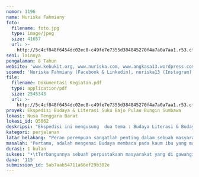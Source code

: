 ```yaml
---
nomor: 1196
nama: Nuriska Fahmiany
foto:
  filename: foto.jpg
  type: image/jpeg
  size: 41657
  url: >-
    http://5c4cf848f6454dc02ec8-c49fe7e7355d384845270f4a7a0a7aa1.r53.cf2.rackcdn.com/af5a3dec-b722-4066-8fe6-37a739eba236/foto.jpg
seni: lainnya
pengalaman: 8 Tahun
website: 'www.kebukit.org, www.nuriska.com, www.angkasa13.wordpress.com'
sosmed: 'Nuriska Fahmiany (Facebook & Linkedin), nuriska13 (Instagram)'
file:
  filename: Dokumentasi Kegiatan.pdf
  type: application/pdf
  size: 2545343
  url: >-
    http://5c4cf848f6454dc02ec8-c49fe7e7355d384845270f4a7a0a7aa1.r53.cf2.rackcdn.com/6e687783-ebf8-42f3-a8cf-758d09e32212/Dokumentasi%20Kegiatan.pdf
proyek: Ekspedisi Budaya & Literasi Suku Bajo Pulau Bungin Sumbawa
lokasi: Nusa Tenggara Barat
lokasi_id: Q5062
deskripsi: "Ekspedisi ini mengusung  dua tema : Budaya Literasi & Budaya Perempuan Di Pulau Bungin NTB\r\nPertama, memberikan akses dan fasilitias buku bacaan berkualitas kepada masyarakat di Pulau Bungin Sumbawa NTB, kemudian memberikan penyuluhan mengenai pentingnya budaya membaca untuk masa depan, terutama kepada para Ibu di Pulau Bungin Sumbawa NTB\r\n\r\nKedua, menggali budaya, adat istiadat, nilai, keyakinan yang diterapkan di komunitas masyarakat Pulau Bungin, terutama bagaimana peran seorang perempuan dalam kesukuan Bajo di Pulau Bungin,  yang dikenal sebagai suku yang mempunyai ketangguhan dan kemampuan berlayar dan mengarungi lautan dan samudra.\r\n"
kategori: perjalanan
latar_belakang: "Peran perempuan sangatlah penting dalam sebuah masyarakat, komunitas, bahkan dalam sebuah peradaban sebuah Bangsa. Dikaitkan dengan budaya membaca, seorang ibu atau seorang perempuan di sebuah komunitas masyarakat, memegang peran yang sangat penting . Melalui peran seorang ibu lah budaya membaca, budaya belajar dan budaya bercita cita akan diturunkan.\r\n\r\nSeorang  ibu yang mempunyai  budaya membaca yang baik, mempunyai cita cita yang tinggi, menyadari akan pentingnya ilmu pengetahuan akan mengarahkan  dan mendorong agar anaknya mempunyai budaya membaca dan menjadi pembelajar yang baik. Oleh karena itu, penyadaran tentang pentingnya budaya membaca dan pendidikan, dimulai dari peran seorang ibu.\r\n\r\nDalam keluarga, peran seorang wanita sangatlah penting, baik peran nya sebagai istri atau pun seorang anak. Dalam kesukuan Bajo yang terkenal sebagai suku yang kehidupannya berlayar   mengarungi samudra, pasti ada nilai, budaya, adat yang di yakini dan diterapkan oleh para perempuan di suku Bajo, sehingga mereka dikenal sebagai suku yang hebat dalam mengarungi lautan. Nilai, adat, keyakinan, kebiasaan, dan kebudayaan wanita suku Bajo ini lah yang akan kami gali.\r\n\r\nMemadukan unsur pendidikan dan budaya suku lokal adalah hal yang patut untuk dilakukan. Bagaimana adat istidat dan budaya bisa mempengaruhi pendidikan, dan bagaimana pendidikan kemudian akan meningatkan kualitas hidup masyarakat setempat. \r\n"
masalah: "Pertama, adalah mengenai Budaya membaca pada kaum ibu yang masih rendah,  hal ini menyebabkan budaya yang diturunkan kepada anak anaknya, dan begitu seterusnya. Ketika seorang ibu sudah tersadarkan tentang pentingnya budaya membaca, maka hal ini akan berpengaruh  kepada anak anaknya. Ketika seorang ibu sudah  bisa lebih maju pola pikirnya , maka akan sangat berpengaruh kepada generasi selanjunya.\r\n\r\nKedua, adalah mengenai peran wanita dalam suku Bajo, yang mayoritas adalah seorang nelayan. Ketika kita bisa menggali adat istiadat, keyakinan, nilai yang di anut oleh para wanita di suku Bajo, maka kemudian kita bisa melihat sudut pandang lain, mencari ide dan gagasan bagaimana perempuan di suku Bajo ini bisa mengambil peran lebih dalam dalam mendidik anak anak para nelayan ini, sehingga melalui pendidikan, maka sedikit demi sedikit kualiatas hidup sebuah komunitas masyarakat akan jauh lebih baik lagi.\r\n\r\nKenapa kami mengambi Pulau Bungin sebagai lokasi project. Karena Pulau Bungin, adalah sebuah komunitas masyarakat dengan populasi yang sangat padat, di mana disitu terkumpul masyarakat yang masyoritas adalah dari suku Bajo, akan lebih memberikan impact ketika kita membuat project di sebuah komunitas masyarakat yang telah terbentuk dan memiliki kedekatan budaya\r\n"
durasi: 1 bulan
sukses: "•\tTerbangunnya sebuah perpustakaan masyarakat yang di gawangi oleh para ibu\r\n•\tTerlaksananya penyuluhan literasi kepada para Ibu dan Guru\r\n•\tTerlaksananya training “We Love Reading” untuk anak anak\r\n•\tTerbangunnya kesadaran membaca kepada para kaum ibu di Pulau Bungin NTB\r\n•\tAdanya kemauan para ibu untuk mendorang agar anak anaknya gemar membaca\r\n•\tMendapat informasi yang mendalam mengenai suku bajo. Mengenai adat istidat, nilai dan keyakinan yang di anut, terutama dari sisi para perempuan\r\n•\tMenghasilkan sebuah tulisan ilmiah yang dapat menjedi referesi berbagai bidang ilmu, terutama bidang budaya dan pendidikan\r\n"
dana: '115'
submission_id: 5ab7aab54711a66ef29b382e
---
```

